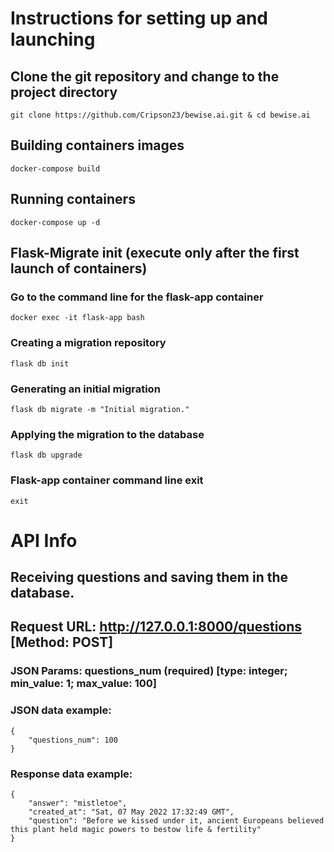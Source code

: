 # Instructions for setting up and launching
## Сlone the git repository and change to the project directory
```
git clone https://github.com/Cripson23/bewise.ai.git & cd bewise.ai
```
## Building containers images
```
docker-compose build
```
## Running containers
```
docker-compose up -d
```
## Flask-Migrate init (execute only after the first launch of containers)
### Go to the command line for the flask-app container
```
docker exec -it flask-app bash
```
### Creating a migration repository
```
flask db init
```
### Generating an initial migration
```
flask db migrate -m "Initial migration."
```
### Applying the migration to the database
```
flask db upgrade
```
### Flask-app container command line exit
```
exit
```
# API Info
## Receiving questions and saving them in the database.
## Request URL: http://127.0.0.1:8000/questions [Method: POST]
### JSON Params: questions_num (required) [type: integer; min_value: 1; max_value: 100]
### JSON data example:
```
{
    "questions_num": 100
}
```
### Response data example:
```
{
    "answer": "mistletoe",
    "created_at": "Sat, 07 May 2022 17:32:49 GMT",
    "question": "Before we kissed under it, ancient Europeans believed this plant held magic powers to bestow life & fertility"
}
```
